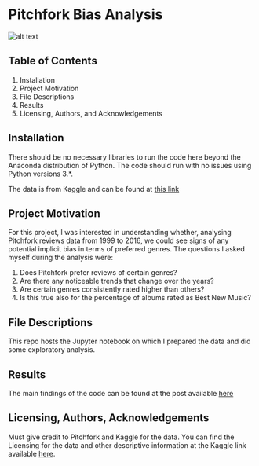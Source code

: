 # Pitchfork Bias Analysis

![alt text](https://upload.wikimedia.org/wikipedia/commons/thumb/7/76/Pitchfork_logo.svg/1024px-Pitchfork_logo.svg.png)

## Table of Contents
1. Installation
2. Project Motivation
3. File Descriptions
4. Results
5. Licensing, Authors, and Acknowledgements

## Installation
There should be no necessary libraries to run the code here beyond the Anaconda distribution of Python. The code should run with no issues using Python versions 3.*.

The data is from Kaggle and can be found at [this link](https://www.kaggle.com/nolanbconaway/pitchfork-data)

## Project Motivation
For this project, I was interested in understanding whether, analysing Pitchfork reviews data from 1999 to 2016, we could see signs of any potential implicit bias in terms of preferred genres. 
The questions I asked myself during the analysis were:
1. Does Pitchfork prefer reviews of certain genres?
2. Are there any noticeable trends that change over the years?
3. Are certain genres consistently rated higher than others?
4. Is this true also for the percentage of albums rated as Best New Music?

## File Descriptions
This repo hosts the Jupyter notebook on which I prepared the data and did some exploratory analysis. 

## Results
The main findings of the code can be found at the post available [here](https://medium.com/@alessandro.vitelli78/are-pitchfork-reviews-biased-be28c74e3de6)

## Licensing, Authors, Acknowledgements
Must give credit to Pitchfork and Kaggle for the data. You can find the Licensing for the data and other descriptive information at the Kaggle link available [here](https://www.kaggle.com/nolanbconaway/pitchfork-data).
